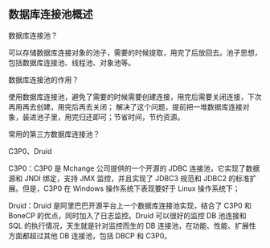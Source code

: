 ## 数据库连接池概述

数据库连接池？

可以存储数据库连接对象的池子，需要的时候提取，用完了后放回去。池子思想，包括数据库连接池、线程池、对象池等。

数据库连接池的作用？

使用数据库连接池，避免了需要的时候需要创建连接，用完后需要关闭连接，下次再用再去创建，用完后再去关闭；
解决了这个问题，提前把一堆数据库连接对象，装进池子里，用完归还即可；节省时间，节约资源。

常用的第三方数据库连接池？

C3P0、Druid

C3P0：C3P0 是 Mchange 公司提供的一个开源的 JDBC 连接池，它实现了数据源和 JNDI 绑定，支持 JMX 监控，并且实现了 JDBC3 规范和 JDBC2 的标准扩展。但是，C3P0 在 Windows 操作系统下表现要好于 Linux 操作系统下；

Druid：Druid 是阿里巴巴开源平台上一个数据库连接池实现，结合了 C3P0 和 BoneCP 的优点，同时加入了日志监控。Druid 可以很好的监控 DB 池连接和 SQL 的执行情况，天生就是针对监控而生的 DB 连接池，在功能、性能、扩展性方面都超过其他 DB 连接池，包括 DBCP 和 C3P0。
